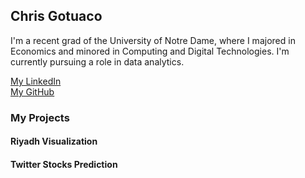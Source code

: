 ## Chris Gotuaco

I'm a recent grad of the University of Notre Dame, where I majored in Economics and minored in Computing and Digital Technologies. I'm currently pursuing a role in data analytics.

[My LinkedIn](https://www.linkedin.com/in/christopher-gotuaco/)  
[My GitHub](https://github.com/cgotuaco99)



### My Projects

#### Riyadh Visualization

#### Twitter Stocks Prediction

